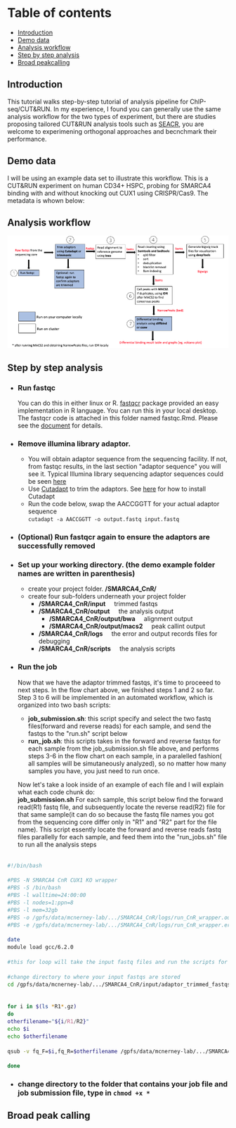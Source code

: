 # Table of contents <br>
 - [Introduction](#introduction)
 - [Demo data](#demo_data)
 - [Analysis workflow](#analysis_workflow)
 - [Step by step analysis](#Step_by_step_analysis)
 - [Broad peakcalling](#broad_peakcalling)

## Introduction <br>
This tutorial walks step-by-step tutorial of analysis pipeline for ChIP-seq/CUT&RUN. In my experience, I found you can generally use the same analysis workflow for the two types of experiment, but there are studies proposing tailored CUT&RUN analysis tools such as [SEACR](https://epigeneticsandchromatin.biomedcentral.com/articles/10.1186/s13072-019-0287-4), you are welcome to experimening orthogonal approaches and becnchmark their performance. 

## Demo data
I will be using an example data set to illustrate this workflow. This is a CUT&RUN experiment on human CD34+ HSPC, probing for SMARCA4 binding with and without knocking out CUX1 using CRISPR/Cas9. The metadata is whown below:

## Analysis workflow
![GitHub Logo](https://github.com/liuweihanty/ChIP_analysis_tutorial/blob/main/figures/ChIP_CnR_workflow_chart.png)

## Step by step analysis
* ### Run fastqc 
  You can do this in either linux or R. [fastqcr](http://www.sthda.com/english/wiki/fastqcr-an-r-package-facilitating-quality-controls-of-sequencing-data-for-large-numbers-of-samples) package provided an easy implementation in R language. You can run this in your local desktop. The fastqcr code is attached in this folder named fastqc.Rmd. Please see the [document](https://github.com/liuweihanty/ChIP_analysis_tutorial/blob/f4982c5fd9c9e25d493fb50f1813dc429562869b/fastqc.Rmd) for details.

* ### Remove illumina library adaptor.
  * You will obtain adaptor sequence from the sequencing facility. If not, from fastqc results, in the last section "adaptor sequence" you will see it. Typical Illumina library sequencing adaptor sequences could be seen [here](https://knowledge.illumina.com/library-preparation/general/library-preparation-general-reference_material-list/000001314) <br>
  * Use [Cutadapt](https://cutadapt.readthedocs.io/en/stable/) to trim the adaptors. See [here](https://cutadapt.readthedocs.io/en/stable/installation.html) for how to install Cutadapt <br>
  * Run the code below, swap the AACCGGTT for your actual adaptor sequence <br>
   ```cutadapt -a AACCGGTT -o output.fastq input.fastq```

* ### (Optional) Run fastqcr again to ensure the adaptors are successfully removed
  
* ### Set up your working directory. (the demo example folder names are written in parenthesis)
  * create your project folder. **/SMARCA4_CnR/**
  * create four sub-folders underneath your project folder
     * **/SMARCA4_CnR/input** $~~~$ trimmed fastqs
     * **/SMARCA4_CnR/output** $~~~$ the analysis output
         * **/SMARCA4_CnR/output/bwa** $~~~$ alignment output
         * **/SMARCA4_CnR/output/macs2** $~~~$ peak callint output
     * **/SMARCA4_CnR/logs** $~~~$ the error and output records files for debugging
     * **/SMARCA4_CnR/scripts** $~~~$ the analysis scripts
           
* ### Run the job
     Now that we have the adaptor trimmed fastqs, it's time to proceeed to next steps. In the flow chart above, we finished steps 1 and 2 so far. Step 3 to 6 will be implemented in an automated workflow, which is organized into two bash scripts: <br>
    * **job_submission.sh**: this script specify and select the two fastq files(forward and reverse reads) for each sample, and send the fastqs to the "run.sh" script below
    * **run_job.sh**:  this scripts takes in the forward and reverse fastqs for each sample from the job_submission.sh file above, and performs steps 3-6 in the flow chart on each sample, in a paralelled fashion( all samples will be simutaneously analyzed), so no matter how many samples you have, you just need to run once. <br>

   
    Now let's take a look inside of an example of each file and I will explain what each code chunk do: <br>
    **job_submission.sh** For each sample, this script below find the forward read(R1) fastq file, and subsequently locate the reverse read(R2) file for that same sample(it can do so because the fastq file names you got from the sequencing core differ only in "R1" and "R2" part for the file name). This script essently locate the forward and reverse reads fastq files parallelly for each sample, and feed them into the "run_jobs.sh" file to run all the analysis steps  
```bash

#!/bin/bash

#PBS -N SMARCA4 CnR CUX1 KO wrapper
#PBS -S /bin/bash
#PBS -l walltime=24:00:00
#PBS -l nodes=1:ppn=8
#PBS -l mem=32gb
#PBS -o /gpfs/data/mcnerney-lab/.../SMARCA4_CnR/logs/run_CnR_wrapper.out
#PBS -e /gpfs/data/mcnerney-lab/.../SMARCA4_CnR/logs/run_CnR_wrapper.err

date
module load gcc/6.2.0

#this for loop will take the input fastq files and run the scripts for all of them one pair after another

#change directory to where your input fastqs are stored
cd /gpfs/data/mcnerney-lab/.../SMARCA4_CnR/input/adaptor_trimmed_fastqs


for i in $(ls *R1*.gz)
do
otherfilename="${i/R1/R2}"
echo $i
echo $otherfilename

qsub -v fq_F=$i,fq_R=$otherfilename /gpfs/data/mcnerney-lab/.../SMARCA4_CnR/logs/scripts/run_job.sh
      
done

```

   
   
   
   * ### change directory to the folder that contains your job file and job submission file, type in ``` chmod +x * ```
  
## Broad peak calling 




